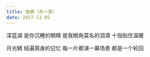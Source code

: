 ```yaml
---
title: 鱼鳞（外一首）
date: 2017-11-05
---
```


深蓝湖
是你沉睡的眼睛
是我眼角莫名的泪滴
十指贴住温暖
<!--more-->
月光鳞
结遍周身的记忆
每一片都演一幕场景
都是一个轮回